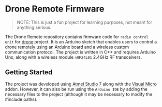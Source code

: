 # Drone Remote Firmware

> NOTE: This is just a fun project for learning purposes, not meant for anything serious.

The Drone Remote repository contains firmware code for `radio control unit` for [drone](https://github.com/the-risk-taker/drone-base) project. It is an Arduino sketch that enables users to control a drone remotely using an Arduino board and a wireless custom communication protocol. The project is written in C++ and requires Arduino Uno, along with a wireless module `nRF24L01` 2.4GHz RF transceivers.

## Getting Started

The project was developed using [Atmel Studio 7](http://www.microchip.com/mplab/avr-support/atmel-studio-7) along with the [Visual Micro](https://www.visualmicro.com/) addon. However, it can also be run using the `Arduino IDE` by adding the necessary files to the project (although it may be necessary to modify the #include paths).
